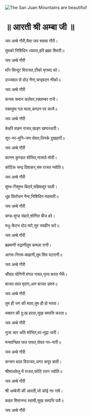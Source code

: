 ![The San Juan Mountains are beautiful!](lib/images/img.png "San Juan Mountains")

#  ॥ आरती श्री अम्बा जी ॥

जय अम्बे गौरी,मैया जय श्यामा गौरी।

तुमको निशिदिन ध्यावत,हरि ब्रह्मा शिवरी॥

जय अम्बे गौरी

माँग सिन्दूर विराजत,टीको मृगमद को।

उज्जवल से दो‌उ नैना,चन्द्रवदन नीको॥

जय अम्बे गौरी

कनक समान कलेवर,रक्ताम्बर राजै।

रक्तपुष्प गल माला,कण्ठन पर साजै॥

जय अम्बे गौरी

केहरि वाहन राजत,खड्ग खप्परधारी।

सुर-नर-मुनि-जन सेवत,तिनके दुखहारी॥

जय अम्बे गौरी

कानन कुण्डल शोभित,नासाग्रे मोती।

कोटिक चन्द्र दिवाकर,सम राजत ज्योति॥

जय अम्बे गौरी

शुम्भ-निशुम्भ बिदारे,महिषासुर घाती।

धूम्र विलोचन नैना,निशिदिन मदमाती॥

जय अम्बे गौरी

चण्ड-मुण्ड संहारे,शोणित बीज हरे।

मधु-कैटभ दो‌उ मारे,सुर भयहीन करे॥

जय अम्बे गौरी

ब्रहमाणी रुद्राणीतुम कमला रानी।

आगम-निगम-बखानी,तुम शिव पटरानी॥

जय अम्बे गौरी

चौंसठ योगिनी मंगल गावत,नृत्य करत भैरूँ।

बाजत ताल मृदंगा,अरु बाजत डमरु॥

जय अम्बे गौरी

तुम ही जग की माता,तुम ही हो भरता।

भक्‍तन की दु:ख हरता,सुख सम्पत्ति करता॥

जय अम्बे गौरी

भुजा चार अति शोभित,वर-मुद्रा धारी।

मनवान्छित फल पावत,सेवत नर-नारी॥

जय अम्बे गौरी

कन्चन थाल विराजत,अगर कपूर बाती।

श्रीमालकेतु में राजत,कोटि रतन ज्योति॥

जय अम्बे गौरी

श्री अम्बेजी की आरती,जो को‌ई नर गावै।
 
कहत शिवानन्द स्वामी,सुख सम्पत्ति पावै॥

जय अम्बे गौरी